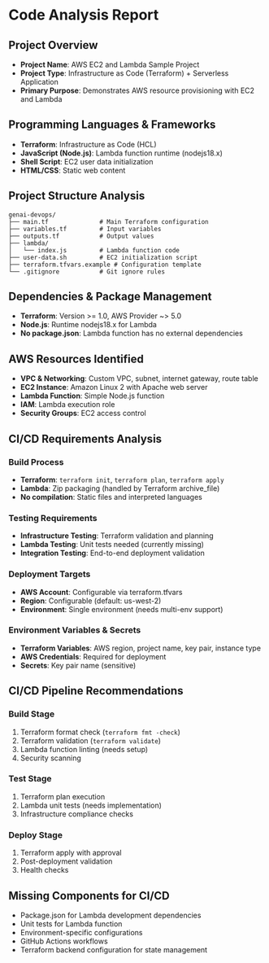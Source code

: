 # Code Analysis Report

## Project Overview
- **Project Name**: AWS EC2 and Lambda Sample Project
- **Project Type**: Infrastructure as Code (Terraform) + Serverless Application
- **Primary Purpose**: Demonstrates AWS resource provisioning with EC2 and Lambda

## Programming Languages & Frameworks
- **Terraform**: Infrastructure as Code (HCL)
- **JavaScript (Node.js)**: Lambda function runtime (nodejs18.x)
- **Shell Script**: EC2 user data initialization
- **HTML/CSS**: Static web content

## Project Structure Analysis
```
genai-devops/
├── main.tf              # Main Terraform configuration
├── variables.tf         # Input variables
├── outputs.tf           # Output values
├── lambda/
│   └── index.js         # Lambda function code
├── user-data.sh         # EC2 initialization script
├── terraform.tfvars.example # Configuration template
└── .gitignore           # Git ignore rules
```

## Dependencies & Package Management
- **Terraform**: Version >= 1.0, AWS Provider ~> 5.0
- **Node.js**: Runtime nodejs18.x for Lambda
- **No package.json**: Lambda function has no external dependencies

## AWS Resources Identified
- **VPC & Networking**: Custom VPC, subnet, internet gateway, route table
- **EC2 Instance**: Amazon Linux 2 with Apache web server
- **Lambda Function**: Simple Node.js function
- **IAM**: Lambda execution role
- **Security Groups**: EC2 access control

## CI/CD Requirements Analysis

### Build Process
- **Terraform**: `terraform init`, `terraform plan`, `terraform apply`
- **Lambda**: Zip packaging (handled by Terraform archive_file)
- **No compilation**: Static files and interpreted languages

### Testing Requirements
- **Infrastructure Testing**: Terraform validation and planning
- **Lambda Testing**: Unit tests needed (currently missing)
- **Integration Testing**: End-to-end deployment validation

### Deployment Targets
- **AWS Account**: Configurable via terraform.tfvars
- **Region**: Configurable (default: us-west-2)
- **Environment**: Single environment (needs multi-env support)

### Environment Variables & Secrets
- **Terraform Variables**: AWS region, project name, key pair, instance type
- **AWS Credentials**: Required for deployment
- **Secrets**: Key pair name (sensitive)

## CI/CD Pipeline Recommendations

### Build Stage
1. Terraform format check (`terraform fmt -check`)
2. Terraform validation (`terraform validate`)
3. Lambda function linting (needs setup)
4. Security scanning

### Test Stage
1. Terraform plan execution
2. Lambda unit tests (needs implementation)
3. Infrastructure compliance checks

### Deploy Stage
1. Terraform apply with approval
2. Post-deployment validation
3. Health checks

## Missing Components for CI/CD
- Package.json for Lambda development dependencies
- Unit tests for Lambda function
- Environment-specific configurations
- GitHub Actions workflows
- Terraform backend configuration for state management